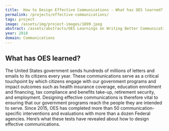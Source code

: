 ```yaml
---
title:  How to Design Effective Communications - What has OES learned?
permalink: /projects/effective-communications/
tags: project  
image: /assets/img/project-images/1899.jpeg  
abstract: /assets/abstracts/OES Learnings on Writing Better Communications 2018.pdf
year: 2018  
domain: Communications
---
```

## What has OES learned?

The United States government sends hundreds of millions of letters and emails to its citizens every year. These communications serve as a critical touchpoint by which citizens engage with our government programs and impact outcomes such as health insurance coverage, education enrollment and financing, tax compliance and benefits take-up, retirement security, and employment. Designing effective communications is therefore vital to ensuring that our government programs reach the people they are intended to serve. Since 2015, OES has completed more than 50 communication-specific interventions and evaluations with more than a dozen Federal agencies. Here’s what these tests have revealed about how to design effective communications.
